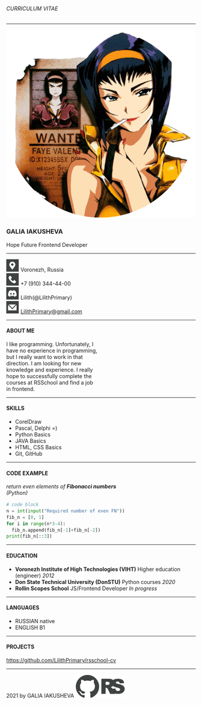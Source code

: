 ###### CURRICULUM VITAE
---
![photo](assets/img/photo.png)

### GALIA IAKUSHEVA
Hope Future Frontend Developer

---

  ![locationicon](assets/svg/ilocationCV.svg) Voronezh, Russia\
  ![phoneicon](assets/svg/iphoneCV.svg) +7 (910) 344-44-00\
  ![discordicon](assets/svg/idiscordCV.svg) Lilith(@LilithPrimary)\
  ![emailicon](assets/svg/iemailCV.svg) LilithPrimary@gmail.com

---

#### ABOUT ME

I like programming. Unfortunately, I\
have no experience in programming,\
but I really want to work in that\
direction. I am looking for new\
knowledge and experience. I really\
hope to successfully complete the\
courses at RSSchool and find a job\
in frontend.

---

#### SKILLS

- CorelDraw
- Pascal, Delphi =)
- Python Basics
- JAVA Basics
- HTML, CSS Basics
- Git, GitHub

---

#### CODE EXAMPLE

*return even elements of **Fibonacci numbers**\
(Python)*

```python
# code block
n = int(input("Required number of even FN"))
fib_n = [0, 1]
for i in range(n*3-4):
  fib_n.append(fib_n[-1]+fib_n[-2])
print(fib_n[::3])
```
***
#### EDUCATION

- **Voronezh Institute of High Technologies (VIHT)** Higher education (engineer) *2012*
- **Don State Technical University (DonSTU)** Python courses *2020*
- **Rollin Scopes School** JS/Frontend Developer *In progress*

---

#### LANGUAGES

- RUSSIAN native
- ENGLISH B1

---

#### PROJECTS

https://github.com/LilithPrimary/rsschool-cv

---

2021 by GALIA IAKUSHEVA
[![GitHub](images/igithub.svg)](https://github.com/LilithPrimary)
[![RSSchool](images/irs.svg)](https://app.rs.school/)